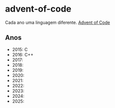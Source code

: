 # advent-of-code
Cada ano uma linguagem diferente. [Advent of Code](https://adventofcode.com/events)

## Anos
- 2015: C 
- 2016: C++
- 2017:
- 2018:
- 2019:
- 2020:
- 2021:
- 2022:
- 2023:
- 2024:
- 2025:
